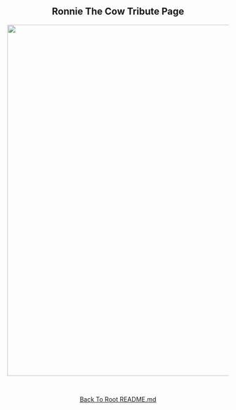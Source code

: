 <h2 align="center">Ronnie The Cow Tribute Page</h2>
<p align="center">
    <img src="https://github.com/angelptli/free-code-camp-web-dev/blob/main/responsive-web-design/Projects/Tribute-Page/media/ronnie-cow-tribute.gif" width="800" />
</p>

<br>

<p align="center">
    <a href="https://github.com/angelptli/free-code-camp-web-dev">Back To Root README.md</a>
</p>